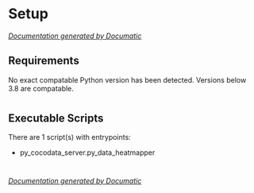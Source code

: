 # Setup

[_Documentation generated by Documatic_](https://www.documatic.com)

<!---Documatic-section-Requirements-start--->
## Requirements

No exact compatable Python version has been detected.
Versions below 3.8 are compatable.

# #
<!---Documatic-section-Requirements-end--->

<!---Documatic-section-Executable Scripts-start--->
## Executable Scripts

There are 1 script(s) with entrypoints:
* py_cocodata_server.py_data_heatmapper

# #
<!---Documatic-section-Executable Scripts-end--->

[_Documentation generated by Documatic_](https://www.documatic.com)